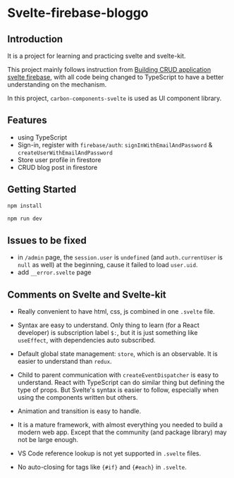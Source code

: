 # Svelte-firebase-bloggo

## Introduction

It is a project for learning and practicing svelte and svelte-kit.

This project mainly follows instruction from [Building CRUD application svelte firebase](https://blog.logrocket.com/building-crud-application-svelte-firebase/), with all code being changed to TypeScript to have a better understanding on the mechanism.

In this project, `carbon-components-svelte` is used as UI component library.

## Features

- using TypeScript
- Sign-in, register with `firebase/auth`: `signInWithEmailAndPassword` & `createUserWithEmailAndPassword`
- Store user profile in firestore
- CRUD blog post in firestore

## Getting Started

```sh
npm install

npm run dev
```

## Issues to be fixed

- in `/admin` page, the `session.user` is `undefined` (and `auth.currentUser` is `null` as well) at the beginning, cause it failed to load `user.uid`.
- add `__error.svelte` page

## Comments on Svelte and Svelte-kit

- Really convenient to have html, css, js combined in one `.svelte` file.
- Syntax are easy to understand. Only thing to learn (for a React developer) is subscription label `$:`, but it is just something like `useEffect`, with dependencies auto subscribed.
- Default global state management: `store`, which is an observable. It is easier to understand than `redux`.
- Child to parent communication with `createEventDispatcher` is easy to understand. React with TypeScript can do similar thing but defining the type of props. But Svelte's syntax is easier to follow, especially when using the components written but others.
- Animation and transition is easy to handle.
- It is a mature framework, with almost everything you needed to build a modern web app. Except that the community (and package library) may not be large enough.

- VS Code reference lookup is not yet supported in `.svelte` files.
- No auto-closing for tags like `{#if}` and `{#each}` in `.svelte`.
